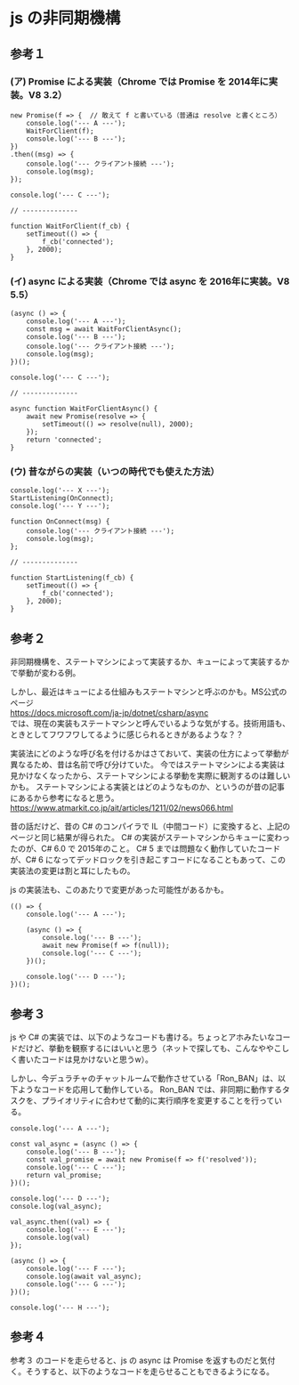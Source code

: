 # js の非同期機構

## 参考１

### (ア) Promise による実装（Chrome では Promise を 2014年に実装。V8 3.2）

```
new Promise(f => {  // 敢えて f と書いている（普通は resolve と書くところ）
	console.log('--- A ---');
	WaitForClient(f);
	console.log('--- B ---');
})
.then((msg) => {
	console.log('--- クライアント接続 ---');
	console.log(msg);
});

console.log('--- C ---');

// --------------

function WaitForClient(f_cb) {
	setTimeout(() => {
		f_cb('connected');
	}, 2000);
}
```

### (イ) async による実装（Chrome では async を 2016年に実装。V8 5.5）
```
(async () => {
	console.log('--- A ---');
	const msg = await WaitForClientAsync();
	console.log('--- B ---');
	console.log('--- クライアント接続 ---');
	console.log(msg);
})();

console.log('--- C ---');

// --------------

async function WaitForClientAsync() {
	await new Promise(resolve => {
		setTimeout(() => resolve(null), 2000);
	});
	return 'connected';
}
```

### (ウ) 昔ながらの実装（いつの時代でも使えた方法）
```
console.log('--- X ---');
StartListening(OnConnect);
console.log('--- Y ---');

function OnConnect(msg) {
	console.log('--- クライアント接続 ---');
	console.log(msg);
};

// --------------

function StartListening(f_cb) {
	setTimeout(() => {
		f_cb('connected');
	}, 2000);
}
```

## 参考２
非同期機構を、ステートマシンによって実装するか、キューによって実装するかで挙動が変わる例。

しかし、最近はキューによる仕組みもステートマシンと呼ぶのかも。MS公式のページ  
https://docs.microsoft.com/ja-jp/dotnet/csharp/async  
では、現在の実装もステートマシンと呼んでいるような気がする。技術用語も、ときとしてフワフワしてるように感じられるときがあるような？？

実装法にどのような呼び名を付けるかはさておいて、実装の仕方によって挙動が異なるため、昔は名前で呼び分けていた。
今ではステートマシンによる実装は見かけなくなったから、ステートマシンによる挙動を実際に観測するのは難しいかも。
ステートマシンによる実装とはどのようなものか、というのが昔の記事にあるから参考になると思う。  
https://www.atmarkit.co.jp/ait/articles/1211/02/news066.html  

昔の話だけど、昔の C# のコンパイラで IL（中間コード）に変換すると、上記のページと同じ結果が得られた。
C# の実装がステートマシンからキューに変わったのが、C# 6.0 で 2015年のこと。
C# 5 までは問題なく動作していたコードが、C# 6 になってデッドロックを引き起こすコードになることもあって、この実装法の変更は割と耳にしたもの。

js の実装法も、このあたりで変更があった可能性があるかも。

```
(() => {
	console.log('--- A ---');

	(async () => {
		console.log('--- B ---');
		await new Promise(f => f(null));
		console.log('--- C ---');
	})();

	console.log('--- D ---');
})();
```

## 参考３
js や C# の実装では、以下のようなコードも書ける。ちょっとアホみたいなコードだけど、挙動を観察するにはいいと思う（ネットで探しても、こんなややこしく書いたコードは見かけないと思うw）。

しかし、今デュラチャのチャットルームで動作させている「Ron_BAN」は、以下ようなコードを応用して動作している。
Ron_BAN では、非同期に動作するタスクを、プライオリティに合わせて動的に実行順序を変更することを行っている。
```
console.log('--- A ---');

const val_async = (async () => {
	console.log('--- B ---');
	const val_promise = await new Promise(f => f('resolved'));
	console.log('--- C ---');
	return val_promise;
})();

console.log('--- D ---');
console.log(val_async);

val_async.then((val) => {
	console.log('--- E ---');
	console.log(val)
});

(async () => {
	console.log('--- F ---');
	console.log(await val_async);
	console.log('--- G ---');
})();

console.log('--- H ---');
```

## 参考４
参考３ のコードを走らせると、js の async は Promise を返すものだと気付く。そうすると、以下のようなコードを走らせることもできるようになる。
